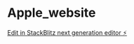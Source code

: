 # Apple_website

[Edit in StackBlitz next generation editor ⚡️](https://stackblitz.com/~/github.com/bucaiii/Apple_website)